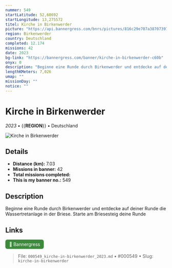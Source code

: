 ```yaml
---
nummer: 549
startLatitude: 52,68692
startLongitude: 13,275572
titel: Kirche in Birkenwerder
picture: "https://api.bannergress.com/bnrs/pictures/816c29e707a3870739747459dff43ee6"
region: Birkenwerder
country: Deutschland
completed: 12.174
missions: 42
date: 2023
bg-link: "https://bannergress.com/banner/kirche-in-birkenwerder-c60b"
onyx: 0
description: "Beginne eine Runde durch Birkenwerder und entdecke auf deiner Runde die Wassertretanlage in der Briese. Starte am Briesesteig deine Runde"
lengthKMeters: 7,026
umap: ""
missionDay: ""
notice: ""
---
```

# Kirche in Birkenwerder

*2023* • {{__REGION__}} • Deutschland

![Kirche in Birkenwerder](https://api.bannergress.com/bnrs/pictures/816c29e707a3870739747459dff43ee6)



## Details
- **Distance (km):** 7.03
- **Missions in banner:** 42
- **Total missions completed:** 
- **This is my banner no.:** 549



## Description
Beginne eine Runde durch Birkenwerder und entdecke auf deiner Runde die Wassertretanlage in der Briese. Starte am Briesesteig deine Runde



## Links
<a href="https://bannergress.com/banner/kirche-in-birkenwerder-c60b" target="_blank" style="display:inline-block;margin-right:8px;padding:6px 12px;background:#3c8b3c;color:#fff;text-decoration:none;border-radius:6px;">🔗 Bannergress</a>



> File: `000549_kirche-in-birkenwerder_2023.md` • #000549 • Slug: `kirche-in-birkenwerder`
